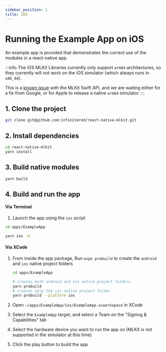```yaml
---
sidebar_position: 1
title: iOS
---
```


# Running the Example App on iOS

An example app is provided that demonstrates the correct use of the modules in a react-native app.

:::info
The iOS MLKit Libraries currently only support `arm64` architectures, so they currently will not work on the iOS
simulator (which always runs in `x86_64`).

This is a [known issue](https://issuetracker.google.com/issues/178965151?pli=1) with the MLKit Swift API, and we are
waiting either for a fix from Google, or for Apple to release a native `arm64` simulator.
:::

## 1. Clone the project

```bash
git clone git@github.com:infinitered/react-native-mlkit.git
```

## 2. Install dependencies

```bash
cd react-native-mlkit
yarn install
```

## 3. Build native modules

```bash
yarn build
```

##

## 4. Build and run the app

#### Via Terminal

1. Launch the app using the `ios` script

```bash
cd apps/ExampleApp

yarn ios -d
```

#### Via XCode

1. From inside the app package, Run `expo prebuild` to create the `android` and `ios` native project folders

   ```bash
   cd apps/ExampleApp

   # creates both android and ios native project folders
   yarn prebuild
   # creates only the ios native project folder
   yarn prebuild --platform ios
   ```

2. Open `~/apps/ExampleApp/ios/ExampleApp.xcworkspace` in XCode
3. Select the `ExampleApp` target, and select a Team on the "Signing & Capabilities" tab
4. Select the hardware device you want to run the app on (MLKit is not supported in the simulator at this time)
5. Click the play button to build the app
